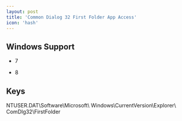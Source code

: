 ```yaml
---
layout: post
title: 'Common Dialog 32 First Folder App Access'
icon: 'hash'
---
```


## Windows Support

- 7

- 8



## Keys

NTUSER.DAT\Software\Microsoft\ Windows\CurrentVersion\Explorer\ ComDlg32\FirstFolder

